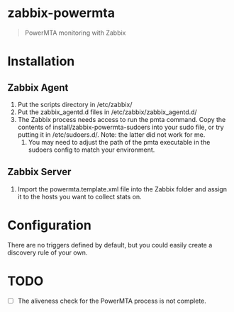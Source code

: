 # zabbix-powermta
> PowerMTA monitoring with Zabbix

# Installation

## Zabbix Agent

1. Put the scripts directory in /etc/zabbix/
2. Put the zabbix_agentd.d files in /etc/zabbix/zabbix_agentd.d/
3. The Zabbix process needs access to run the pmta command. Copy the contents
of install/zabbix-powermta-sudoers into your sudo file, or try putting it in
/etc/sudoers.d/. Note: the latter did not work for me.
    1. You may need to adjust the path of the pmta executable in the sudoers config to match your environment.

## Zabbix Server

1. Import the powermta.template.xml file into the Zabbix folder and assign it to the hosts you want to collect stats on.

# Configuration

There are no triggers defined by default, but you could easily create a discovery rule of your own.

# TODO

- [ ] The aliveness check for the PowerMTA process is not complete. 
